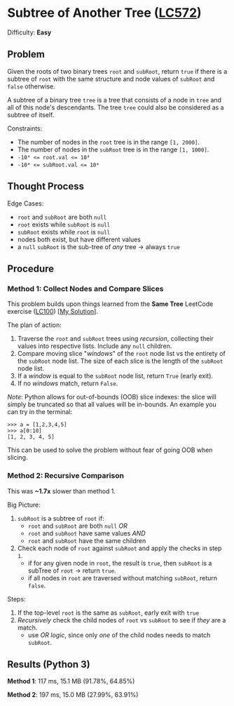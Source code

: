 # Subtree of Another Tree ([LC572](https://leetcode.com/problems/subtree-of-another-tree/))
Difficulty: **Easy**

## Problem
Given the roots of two binary trees `root` and `subRoot`, return `true` if there is a subtree of `root` with the same structure and node values of `subRoot` and `false` otherwise.

A subtree of a binary tree `tree` is a tree that consists of a node in `tree` and all of this node's descendants. The tree `tree` could also be considered as a subtree of itself.

Constraints:
- The number of nodes in the `root` tree is in the range `[1, 2000]`.
- The number of nodes in the `subRoot` tree is in the range `[1, 1000]`.
- `-10⁴ <= root.val <= 10⁴`
- `-10⁴ <= subRoot.val <= 10⁴`

## Thought Process

Edge Cases:
- `root` and `subRoot` are both `null`
- `root` exists while `subRoot` is `null`
- `subRoot` exists while `root` is `null`
- nodes both exist, but have different values
- a `null` `subRoot` is the sub-tree of *any* tree -> always `true`

## Procedure

### Method 1: Collect Nodes and Compare Slices

This problem builds upon things learned from the **Same Tree** LeetCode exercise ([LC100](https://leetcode.com/problems/same-tree)) [[My Solution](https://github.com/ArchTangent-study/leetcode/tree/main/trees/same_tree)].

The plan of action:
1. Traverse the `root` and `subRoot` trees using *recursion*, collecting their values into respective lists.  Include any `null` children.
2. Compare moving slice "*windows*" of the `root` node list vs the entirety of the `subRoot` node list. The size of each slice is the length of the `subRoot` node list.
3. If a *window* is equal to the `subRoot` node list, return `True` (early exit).  
4. If no *windows* match, return `False`.

*Note*:  Python allows for out-of-bounds (OOB) slice indexes:  the slice will simply be truncated so that all values will be in-bounds.  An example you can try in the terminal:
```
>>> a = [1,2,3,4,5]
>>> a[0:10]
[1, 2, 3, 4, 5]
```
This can be used to solve the problem without fear of going OOB when slicing.

### Method 2: Recursive Comparison

This was **~1.7x** slower than method 1.

Big Picture:
1. `subRoot` is a subtree of `root` if:
    - `root` and `subRoot` are both `null` *OR*
    - `root` and `subRoot` have same values *AND*
    - `root` and `subRoot` have the same children
2. Check each node of `root` against `subRoot` and apply the checks in step `1`.
    - if for any given node in `root`, the result is `true`, then `subRoot` is a subTree of `root` -> return `true`.
    - if all nodes in `root` are traversed without matching `subRoot`, return `false`.

Steps:
1. If the top-level `root` is the same as `subRoot`, early exit with `true`
2. *Recursively* check the child nodes of `root` vs `subRoot` to see if *they* are a match.
    - use *OR logic*, since only *one* of the child nodes needs to match `subRoot`.

## Results (Python 3)

**Method 1**: 117 ms, 15.1 MB (91.78%, 64.85%)

**Method 2**: 197 ms, 15.0 MB (27.99%, 63.91%)

